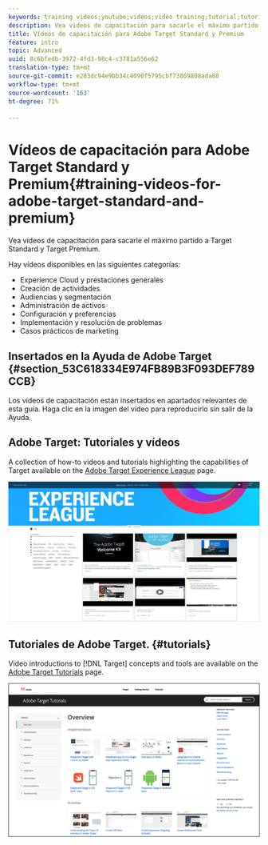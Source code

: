 ```yaml
---
keywords: training videos;youtube;videos;video training;tutorial;tutorials;video
description: Vea vídeos de capacitación para sacarle el máximo partido a Target Standard y Target Premium.
title: Vídeos de capacitación para Adobe Target Standard y Premium
feature: intro
topic: Advanced
uuid: 8c6bfedb-3972-4fd3-98c4-c3781a556e62
translation-type: tm+mt
source-git-commit: e203dc94e9bb34c4090f5795cbf73869808ada88
workflow-type: tm+mt
source-wordcount: '163'
ht-degree: 71%

---
```



# Vídeos de capacitación para Adobe Target Standard y Premium{#training-videos-for-adobe-target-standard-and-premium}

Vea vídeos de capacitación para sacarle el máximo partido a Target Standard y Target Premium.

Hay vídeos disponibles en las siguientes categorías:

* Experience Cloud y prestaciones generales
* Creación de actividades
* Audiencias y segmentación
* Administración de activos
* Configuración y preferencias
* Implementación y resolución de problemas
* Casos prácticos de marketing

## Insertados en la Ayuda de Adobe Target  {#section_53C618334E974FB89B3F093DEF789CCB}

Los vídeos de capacitación están insertados en apartados relevantes de esta guía. Haga clic en la imagen del vídeo para reproducirlo sin salir de la Ayuda.

## Adobe Target: Tutoriales y vídeos

A collection of how-to videos and tutorials highlighting the capabilities of Target available on the [Adobe Target Experience League](https://guided.adobe.com/#recommended/solutions/target) page.

![Vídeos de Experience League](/help/c-intro/assets/experience-league.png)

## Tutoriales de Adobe Target.  {#tutorials}

Video introductions to [!DNL Target] concepts and tools are available on  the [Adobe Target Tutorials](https://docs.adobe.com/content/help/en/target-learn/tutorials/overview.html) page.

![Tutoriales de Adobe Target](/help/c-intro/assets/adobe-target-tutorials-new.png)